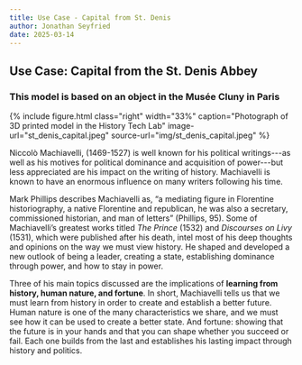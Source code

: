 ```yaml
---
title: Use Case - Capital from St. Denis
author: Jonathan Seyfried
date: 2025-03-14
---
```


<h2 class="section-heading">Use Case: Capital from the St. Denis Abbey</h2>
<h3 class="section-subheading text-muted">This model is based on an object in the Musée Cluny in Paris</h3>


{% include figure.html class="right" width="33%" caption="Photograph of 3D printed model in the History Tech Lab" image-url="st_denis_capital.jpeg" source-url="img/st_denis_capital.jpeg" %}

Niccolò Machiavelli, (1469-1527) is well known for his political writings---as well as his motives for political dominance and acquisition of power---but less appreciated are his impact on the writing of history. Machiavelli is known to have an enormous influence on many writers following his time.

Mark Phillips describes Machiavelli as, “a mediating figure in Florentine historiography, a native Florentine and republican, he was also a secretary, commissioned historian, and man of letters” (Phillips, 95). Some of Machiavelli’s greatest works titled _The Prince_ (1532) and _Discourses on Livy_ (1531), which were published after his death, intel most of his deep thoughts and opinions on the way we must view history. He shaped and developed a new outlook of being a leader, creating a state, establishing dominance through power, and how to stay in power.


Three of his main topics discussed are the implications of **learning from history, human nature, and fortune**. In short, Machiavelli tells us that we must learn from history in order to create and establish a better future. Human nature is one of the many characteristics we share, and we must see how it can be used to create a better state. And fortune: showing that the future is in your hands and that you can shape whether you succeed or fail. Each one builds from the last and establishes his lasting impact through history and politics.
